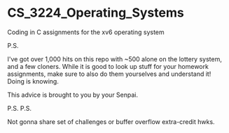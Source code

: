 # CS_3224_Operating_Systems
Coding in C assignments for the xv6 operating system

P.S. 

I've got over 1,000 hits on this repo with ~500 alone on the lottery system, and a few cloners. While it is good to look up stuff for your homework assignments, make sure to also do them yourselves and understand it! Doing is knowing. 

This advice is brought to you by your Senpai.

P.S. P.S.

Not gonna share set of challenges or buffer overflow extra-credit hwks.
